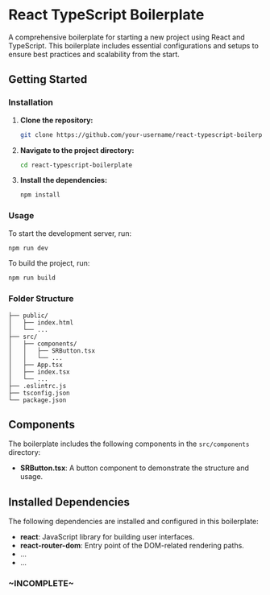 # React TypeScript Boilerplate

A comprehensive boilerplate for starting a new project using React and TypeScript. This boilerplate includes essential configurations and setups to ensure best practices and scalability from the start.

## Getting Started

### Installation

1. **Clone the repository:**
   ```bash
   git clone https://github.com/your-username/react-typescript-boilerplate.git
   ```

2. **Navigate to the project directory:**
   ```bash
   cd react-typescript-boilerplate
   ```

3. **Install the dependencies:**
   ```bash
   npm install
   ```

### Usage

To start the development server, run:
```bash
npm run dev
```

To build the project, run:
```bash
npm run build
```

### Folder Structure
```bashreact-typescript-boilerplate/
├── public/
│   ├── index.html
│   └── ...
├── src/
│   ├── components/
│   │   ├── SRButton.tsx
│   │   └── ...
│   ├── App.tsx
│   ├── index.tsx
│   └── ...
├── .eslintrc.js
├── tsconfig.json
└── package.json
```

## Components

The boilerplate includes the following components in the `src/components` directory:

- **SRButton.tsx**: A button component to demonstrate the structure and usage.

## Installed Dependencies

The following dependencies are installed and configured in this boilerplate:

- **react**: JavaScript library for building user interfaces.
- **react-router-dom**: Entry point of the DOM-related rendering paths.
- ...
- ...
### ~INCOMPLETE~